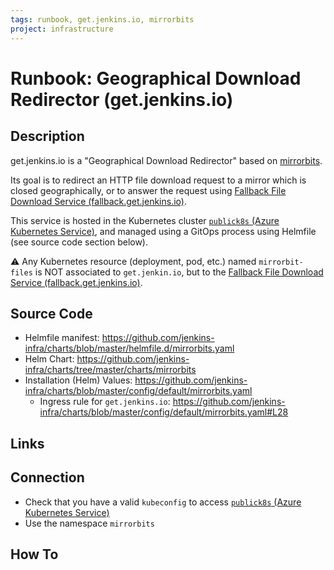 ```yaml
---
tags: runbook, get.jenkins.io, mirrorbits
project: infrastructure
---
```


# Runbook: Geographical Download Redirector (get.jenkins.io)

## Description

get.jenkins.io is a "Geographical Download Redirector" based on [mirrorbits](https://github.com/etix/mirrorbits).

Its goal is to redirect an HTTP file download request to a mirror which is closed geographically, or to answer the request using [Fallback File Download Service (fallback.get.jenkins.io)](./fallback.get.jenkins.io.md).

This service is hosted in the Kubernetes cluster [`publick8s` (Azure Kubernetes Service)](https://github.com/jenkins-infra/azure/blob/master/plans/publick8s.tf), and managed using a GitOps process using Helmfile (see source code section below).

⚠️ Any Kubernetes resource (deployment, pod, etc.) named `mirrorbit-files` is NOT associated to `get.jenkin.io`, but to the [Fallback File Download Service (fallback.get.jenkins.io)](./fallback.get.jenkins.io.md).

## Source Code

* Helmfile manifest: https://github.com/jenkins-infra/charts/blob/master/helmfile.d/mirrorbits.yaml
* Helm Chart: https://github.com/jenkins-infra/charts/tree/master/charts/mirrorbits
* Installation (Helm) Values: https://github.com/jenkins-infra/charts/blob/master/config/default/mirrorbits.yaml
    * Ingress rule for `get.jenkins.io`: https://github.com/jenkins-infra/charts/blob/master/config/default/mirrorbits.yaml#L28


## Links


## Connection

* Check that you have a valid `kubeconfig` to access [`publick8s` (Azure Kubernetes Service)](https://github.com/jenkins-infra/azure/blob/master/plans/publick8s.tf)
* Use the namespace `mirrorbits`

## How To
